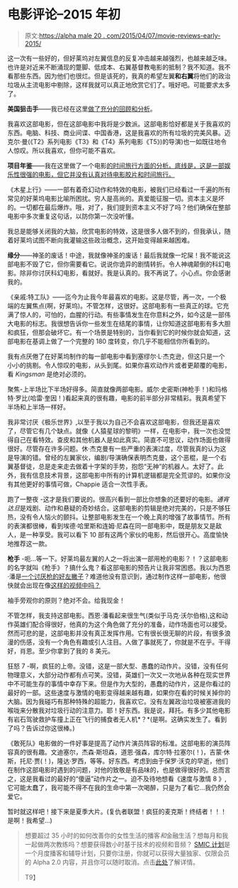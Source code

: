 # 电影评论–2015 年初

> 原文:[https://alpha male 20 . com/2015/04/07/movie-reviews-early-2015/](https://alphamale20.com/2015/04/07/movie-reviews-early-2015/)

这一次有一些好的，但好莱坞对左翼信息的反复冲击越来越强烈，也越来越乏味。也许是对近来不断涌现的蹩脚、低成本、右翼基督教电影的抵制？我不知道。我不看那些东西。因为他们也很烂。但是该死的，我真的希望左翼**和右翼**将他们的政治垃圾从主流电影中剔除，这样我就可以真正地欣赏它们了。哦好吧。可能要求太多了。

**美国狙击手**——我已经在这里[做了充分的回顾和分析](https://calebjonesblog.com/american-sniper/ "American Sniper")。

我喜欢这部电影，但在这部电影中我将是少数派。这部电影恰好都是关于我喜欢的东西。电脑、科技、商业间谍、中国香港，这是我喜欢的所有垃圾的完美风暴。迈克尔·曼(《T2》系列电影《T3》和《T4》系列电影《T5》)的导演)也一如既往地令人惊叹。所以我喜欢，但你可能不喜欢。

**项目年鉴**——我在这里做了一个电影[的时间旅行方面的分析。底线是，这是一部娱乐性很强的电影，但它并没有认真对待电影胶片和时间旅行。](https://calebjonesblog.com/time-travel/ "Time Travel")

《木星上行》——一部有着奇幻动作和特效的电影，被我们已经看过一千遍的所有常见的好莱坞电影比喻所困扰。穷人是高尚的。真爱能征服一切。资本主义是坏的。一切都在最后爆炸。哦，对了，我们提到资本主义不好了吗？他们确保在整部电影中多次重复这句话，以防你第一次没听懂。

我总是能够关闭我的大脑，欣赏电影的特效，这是很多人做不到的，但我承认，随着好莱坞试图不断向我灌输这些政治概念，这开始变得越来越困难。

**缘分**——神圣的废话！中途，我就像神圣的废话！最后我就像一坨屎！我不能说这部电影不毁了它，但你需要看它。说说你诡异的剧情转折。令人神魂颠倒的科幻电影。除非你讨厌科幻电影，看就好。我是认真的。我不再说了。小心点。你会感谢我的。

《亲戚:特工队》——迄今为止我今年最喜欢的电影。这是尽管，再一次，一个极端的左翼焦点(啊，好莱坞)。不管怎样，这很好。这部电影有一些真正的球。它充满了惊人的，可怕的，血腥的行动。有些事情发生在你意料之外，如今这是一部伟大电影的标志。我很想告诉你一些发生在结尾的事情，让你知道这部电影有多大胆和疯狂，但那会破坏它。有一个场景是特别的，当你看到它的时候你就会知道，这部电影在基调上做了一个完整的 180 度转变，你几乎不能相信你所看到的。

我有点厌倦了在好莱坞制作的每一部电影中看到塞缪尔·L·杰克逊，但这只是一个小小的挑剔。令人惊叹的电影，从头到尾。如果你喜欢动作片或者更颠覆的电影，看 *Kingsman* 是绝对必须的。

聚焦-上半场比下半场好得多。简直就像两部电影。威尔·史密斯(神枪手！)和玛格特·罗比(哈雷·奎因！)看起来真的很有趣，电影的前半部分非常精彩。我真希望下半场和上半场一样好。

我非常讨厌《极乐世界》,以至于我以为自己不会喜欢这部电影，但我还是喜欢了，尽管它有几个缺点。就像《人猿星球的黎明》一样，在电影中，我一次也没觉得自己在看特效。查皮和其他机器人是如此真实。简直不可思议，动作场面也做得很好。尽管存在许多问题。休·杰克曼有一些严重的表演过度，尽管我真的认为这是导演的错。曾经的左翼家伙，编剧/导演确保表明杰克曼，这个恶棍，是一个右翼基督徒，总是走来走去做着十字架的手势，抱怨“无神”的机器人。太好了。此外，我有信息技术背景，这部电影中所有的计算机逻辑都是完全荒谬的。如果你没有其他更好的事情可做，Chappie 适合一次性手表。

跑了一整夜 -这才是我们要说的。很高兴看到一部比你想象的还要好的电影。*通宵达旦*是戏剧、动作和悬疑的奇妙结合。这部电影的剪辑是绝对完美的，只是不够狂热，没有令人恼火的颤抖。让整部电影发生在一个晚上真的增强了故事情节。所有的表演都很棒，看到埃德·哈里斯和连姆·尼森在同一部电影中，既是朋友又是敌人，是一种享受。我可以看下 10 部有这两个家伙的电影，然后很开心。高度愉快地推荐这一款。

**枪手** -呃...等一下。好莱坞最左翼的人之一将出演一部用枪的电影？！？这部电影的名字就叫《枪手》？搞什么鬼？看这部电影的预告片让我非常困惑。我以为西恩·潘是[一个讨厌枪的好左撇子](http://www.breitbart.com/big-hollywood/2015/02/04/sean-penn-slams-private-gun-ownership-in-2013-stars-in-the-gunman-in-2015/)？难道他没有意识到，通过制作这样一部电影，他很快就会出现在像[这样的视频中吗？](https://www.youtube.com/watch?v=jrJjlPH1dqo)

袖手旁观你的原则？绝对不会。给我现金！

不管怎样，我支持这部电影。西恩·潘看起来很生气(类似于马克·沃尔伯格),这和动作英雄们配合得很好，他真的为这个角色做了充分的准备，动作场面也可以接受。然而可悲的是，这部电影并没有真正发挥作用。它有很长很无聊的片段，有很多浪漫的伤感，没有一个角色有趣或引人注目。人做了事就死了，你就是不在乎。干得好，肖恩。至少你拿到了我的 8 美元。

狂怒 7 -啊，疯狂的上帝。没错，这是一部大型、愚蠢的动作片。没错，没有任何物理意义，大部分动作都有点可笑。没错，英雄们一次又一次地从各种在现实世界中不可能生存的事情中幸存下来。但是作为大型的，愚蠢的动作片，这是你看过的最好的一部。这些速度与激情的电影变得越来越有趣，如果你在看的时候关掉你的大脑。因为我碰巧有那种特殊的超能力，我喜欢它。没有左翼政治垃圾被塞进我的喉咙来分散我对垃圾行动的注意力。耶！好东西。我是说，拜托。有多少其他电影有岩石驾驶救护车撞上正在飞行的捕食者无人机*？*(是啊。这确实发生了。看到了吗？告诉过你这很棒。)

《敢死队》电影做的一件好事是提高了动作片演员阵容的标准。这部电影的演员阵容真的很有趣。文迪塞尔，杰森·斯坦森，道恩·强森，库尔特·拉塞尔(！)，吉蒙·休斯，托尼·贾(！)，隆达·罗西，等等。好东西。考虑到由于保罗·沃克的早逝，他们在制作这部电影时遇到的问题，对他的致敬是有品味的，也是做得很好的。总而言之，这是我看过的最好的“傻逼”动作片之一。迫不及待地想看《速度与激情 8 》,它可能太蠢了，我可能不得不在我的生命中第一次喝醉，只是为了看它...我仍然会爱它。

暂时就这样吧！接下来是夏季大片。(复仇者联盟！疯狂的麦克斯！终结者！！！是啊！我希望...)

> 想要超过 35 小时的如何改善你的女性生活的播客*和*金融生活？想每月和我一起做两次教练吗？想要获得数小时基于技术的视频和音频？ [SMIC 计划](https://alphamale20.kartra.com/page/vIL17)是一个月度播客和辅导计划，只要你注册，你就可以获得大量独家、仅限会员的 Alpha 2.0 内容，并且你可以随时取消。点击[此处](https://alphamale20.kartra.com/page/vIL17)了解详情。
> 
> T9】